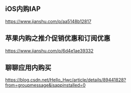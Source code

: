 ## iOS内购IAP
https://www.jianshu.com/p/aa5148b12817


## 苹果内购之推介促销优惠和订阅优惠
https://www.jianshu.com/p/6d4e1ae39332


## 聊聊应用内购买
https://blog.csdn.net/Hello_Hwc/article/details/89441828?from=groupmessage&isappinstalled=0
